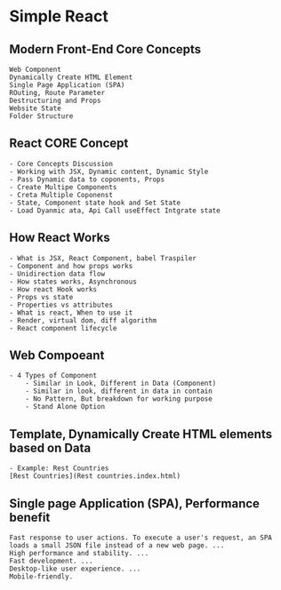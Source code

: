 # Simple React 
## Modern Front-End Core Concepts 
    Web Component 
    Dynamically Create HTML Element 
    Single Page Application (SPA)
    ROuting, Route Parameter 
    Destructuring and Props 
    Website State 
    Folder Structure 

## React CORE Concept 
    - Core Concepts Discussion 
    - Working with JSX, Dynamic content, Dynamic Style 
    - Pass Dynamic data to coponents, Props 
    - Create Multipe Components 
    - Creta Multiple Coponenst 
    - State, Component state hook and Set State 
    - Load Dyanmic ata, Api Call useEffect Intgrate state 


##  How React Works 
    - What is JSX, React Component, babel Traspiler 
    - Component and how props works 
    - Unidirection data flow 
    - How states works, Asynchronous 
    - How react Hook works 
    - Props vs state 
    - Properties vs attributes 
    - What is react, When to use it
    - Render, virtual dom, diff algorithm 
    - React component lifecycle 


## Web Compoeant 
    - 4 Types of Component
        - Similar in Look, Different in Data (Component)
        - Similar in look, different in data in contain 
        - No Pattern, But breakdown for working purpose 
        - Stand Alone Option 

    
## Template, Dynamically Create HTML elements based on Data 
    - Example: Rest Countries 
    [Rest Countries](Rest countries.index.html)


## Single page Application (SPA), Performance benefit 
    Fast response to user actions. To execute a user's request, an SPA loads a small JSON file instead of a new web page. ...
    High performance and stability. ...
    Fast development. ...
    Desktop-like user experience. ...
    Mobile-friendly.

## 